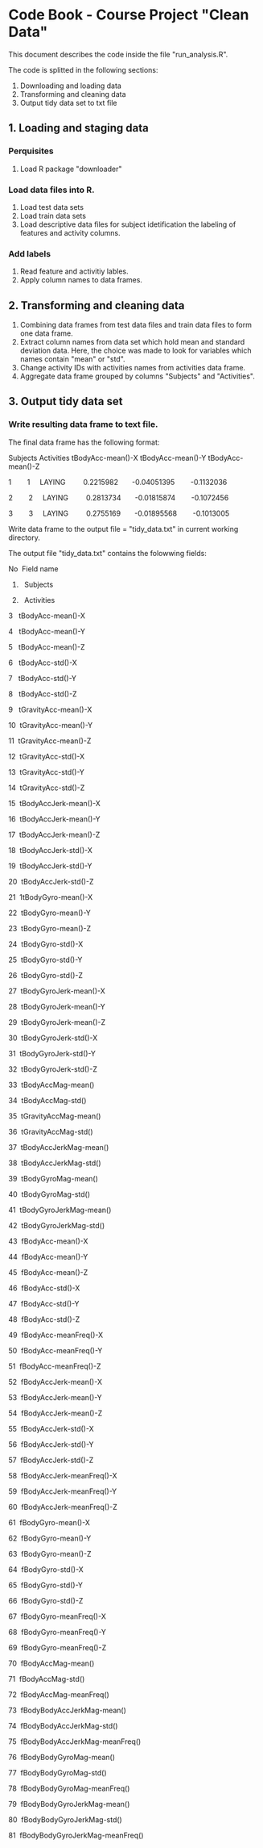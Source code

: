 # Code Book - Course Project "Clean Data"

This document describes the code inside the file "run_analysis.R".

The code is splitted in the following sections:

1. Downloading and loading data
2. Transforming and cleaning data
3. Output tidy data set to txt file

## 1. Loading and staging data

### Perquisites

1. Load R package "downloader"

### Load data files into R.

1. Load test data sets
2. Load train data sets
3. Load descriptive data files for subject idetification the labeling of features and activity columns.

### Add labels

1. Read feature and activitiy lables.
2. Apply column names to data frames. 

## 2. Transforming and cleaning data

1. Combining data frames from test data files and train data files to form one data frame. 
2. Extract column names from data set which hold mean and standard deviation data. Here, the choice was made to look for          variables which names contain "mean" or "std".
3. Change activity IDs with activities names from activities data frame.
4. Aggregate data frame grouped by columns "Subjects" and "Activities".

## 3. Output tidy data set

### Write resulting data frame to text file.

The final data frame has the following format:

  Subjects Activities tBodyAcc-mean()-X tBodyAcc-mean()-Y tBodyAcc-mean()-Z
  
1        1     LAYING         0.2215982       -0.04051395        -0.1132036

2        2     LAYING         0.2813734       -0.01815874        -0.1072456

3        3     LAYING         0.2755169       -0.01895568        -0.1013005

Write data frame to the output file = "tidy_data.txt" in current working directory.

The output file "tidy_data.txt" contains the folowwing fields:

No  Field name

1.   Subjects

2.   Activities

3   tBodyAcc-mean()-X

4   tBodyAcc-mean()-Y

5   tBodyAcc-mean()-Z

6   tBodyAcc-std()-X

7   tBodyAcc-std()-Y

8   tBodyAcc-std()-Z

9   tGravityAcc-mean()-X

10  tGravityAcc-mean()-Y

11  tGravityAcc-mean()-Z

12  tGravityAcc-std()-X

13  tGravityAcc-std()-Y

14  tGravityAcc-std()-Z

15  tBodyAccJerk-mean()-X

16  tBodyAccJerk-mean()-Y

17  tBodyAccJerk-mean()-Z

18  tBodyAccJerk-std()-X

19  tBodyAccJerk-std()-Y

20  tBodyAccJerk-std()-Z

21  1tBodyGyro-mean()-X

22  tBodyGyro-mean()-Y

23  tBodyGyro-mean()-Z

24  tBodyGyro-std()-X

25  tBodyGyro-std()-Y

26  tBodyGyro-std()-Z

27  tBodyGyroJerk-mean()-X

28  tBodyGyroJerk-mean()-Y

29  tBodyGyroJerk-mean()-Z

30  tBodyGyroJerk-std()-X

31  tBodyGyroJerk-std()-Y

32  tBodyGyroJerk-std()-Z

33  tBodyAccMag-mean()

34  tBodyAccMag-std()

35  tGravityAccMag-mean()

36  tGravityAccMag-std()

37  tBodyAccJerkMag-mean()

38  tBodyAccJerkMag-std()

39  tBodyGyroMag-mean()

40  tBodyGyroMag-std()

41  tBodyGyroJerkMag-mean()

42  tBodyGyroJerkMag-std()

43  fBodyAcc-mean()-X

44  fBodyAcc-mean()-Y

45  fBodyAcc-mean()-Z

46  fBodyAcc-std()-X

47  fBodyAcc-std()-Y

48  fBodyAcc-std()-Z

49  fBodyAcc-meanFreq()-X

50  fBodyAcc-meanFreq()-Y

51  fBodyAcc-meanFreq()-Z

52  fBodyAccJerk-mean()-X

53  fBodyAccJerk-mean()-Y

54  fBodyAccJerk-mean()-Z

55  fBodyAccJerk-std()-X

56  fBodyAccJerk-std()-Y

57  fBodyAccJerk-std()-Z

58  fBodyAccJerk-meanFreq()-X

59  fBodyAccJerk-meanFreq()-Y

60  fBodyAccJerk-meanFreq()-Z

61  fBodyGyro-mean()-X

62  fBodyGyro-mean()-Y

63  fBodyGyro-mean()-Z

64  fBodyGyro-std()-X

65  fBodyGyro-std()-Y

66  fBodyGyro-std()-Z

67  fBodyGyro-meanFreq()-X

68  fBodyGyro-meanFreq()-Y

69  fBodyGyro-meanFreq()-Z

70  fBodyAccMag-mean()

71  fBodyAccMag-std()

72  fBodyAccMag-meanFreq()

73  fBodyBodyAccJerkMag-mean()

74  fBodyBodyAccJerkMag-std()

75  fBodyBodyAccJerkMag-meanFreq()

76  fBodyBodyGyroMag-mean()

77  fBodyBodyGyroMag-std()

78  fBodyBodyGyroMag-meanFreq()

79  fBodyBodyGyroJerkMag-mean()

80  fBodyBodyGyroJerkMag-std()

81  fBodyBodyGyroJerkMag-meanFreq()
